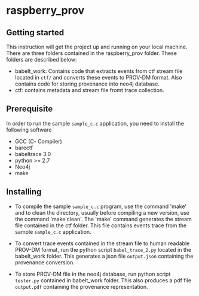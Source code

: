 # raspberry_prov

## Getting started
This instruction will get the project up and running on your local machine. There are three folders contained in the raspberry_prov folder. These folders are described below:

* babelt_work: Contains code that extracts events from ctf stream file located in `ctf/` and converts these events to PROV-DM format. Also contains code for storing provenance into neo4j database.
* ctf: contains metadata and stream file fromt trace collection.




## Prerequisite

In order to run the sample `sample_c.c` application, you need to install the following software

* GCC (C- Compiler)
* barectf
* babeltrace 3.0
* python >= 2.7
* Neo4j 
* make


## Installing

* To compile the sample `sample_c.c` program, use the command 'make' and to clean the directory, usually before compiling a new version, use the command 'make clean'. The 'make' command generates the stream file contained in the ctf folder. This file contains events trace from the sample `sample_c.c` application. 

* To convert trace events contained in the stream file to human readable PROV-DM format, run the python script `babel_trace_2.py` located in the babelt_work folder. This generates a json file `output.json` containing the provenance conversion.


* To store PROV-DM file in the neo4j database, run python script `tester.py` contained in babelt_work folder. This also produces a pdf file `output.pdf` containing the provenance representation.






